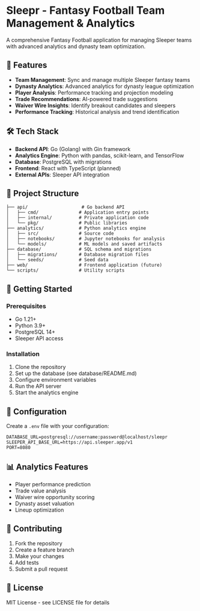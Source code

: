 # Sleepr - Fantasy Football Team Management & Analytics

A comprehensive Fantasy Football application for managing Sleeper teams with advanced analytics and dynasty team optimization.

## 🏈 Features

- **Team Management**: Sync and manage multiple Sleeper fantasy teams
- **Dynasty Analytics**: Advanced analytics for dynasty league optimization
- **Player Analysis**: Performance tracking and projection modeling
- **Trade Recommendations**: AI-powered trade suggestions
- **Waiver Wire Insights**: Identify breakout candidates and sleepers
- **Performance Tracking**: Historical analysis and trend identification

## 🛠 Tech Stack

- **Backend API**: Go (Golang) with Gin framework
- **Analytics Engine**: Python with pandas, scikit-learn, and TensorFlow
- **Database**: PostgreSQL with migrations
- **Frontend**: React with TypeScript (planned)
- **External APIs**: Sleeper API integration

## 📁 Project Structure

```
├── api/                    # Go backend API
│   ├── cmd/               # Application entry points
│   ├── internal/          # Private application code
│   └── pkg/               # Public libraries
├── analytics/             # Python analytics engine
│   ├── src/               # Source code
│   ├── notebooks/         # Jupyter notebooks for analysis
│   └── models/            # ML models and saved artifacts
├── database/              # SQL schema and migrations
│   ├── migrations/        # Database migration files
│   └── seeds/             # Seed data
├── web/                   # Frontend application (future)
└── scripts/               # Utility scripts
```

## 🚀 Getting Started

### Prerequisites

- Go 1.21+
- Python 3.9+
- PostgreSQL 14+
- Sleeper API access

### Installation

1. Clone the repository
2. Set up the database (see database/README.md)
3. Configure environment variables
4. Run the API server
5. Start the analytics engine

## 🔧 Configuration

Create a `.env` file with your configuration:

```env
DATABASE_URL=postgresql://username:password@localhost/sleepr
SLEEPER_API_BASE_URL=https://api.sleeper.app/v1
PORT=8080
```

## 📊 Analytics Features

- Player performance prediction
- Trade value analysis
- Waiver wire opportunity scoring
- Dynasty asset valuation
- Lineup optimization

## 🤝 Contributing

1. Fork the repository
2. Create a feature branch
3. Make your changes
4. Add tests
5. Submit a pull request

## 📄 License

MIT License - see LICENSE file for details
